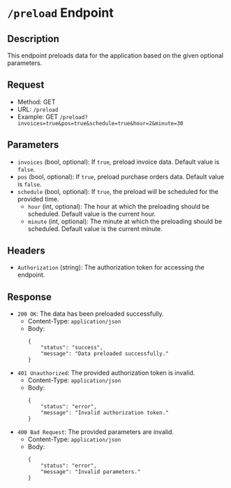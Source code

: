 # `/preload` Endpoint

## Description
This endpoint preloads data for the application based on the given optional parameters.

## Request
- Method: GET
- URL: `/preload`
- Example: GET `/preload?invoices=true&pos=true&schedule=true&hour=2&minute=30`

## Parameters
- `invoices` (bool, optional): If `true`, preload invoice data. Default value is `false`.
- `pos` (bool, optional): If `true`, preload purchase orders data. Default value is `false`.
- `schedule` (bool, optional): If `true`, the preload will be scheduled for the provided time.
    - `hour` (int, optional): The hour at which the preloading should be scheduled. Default value is the current hour.
    - `minute` (int, optional): The minute at which the preloading should be scheduled. Default value is the current minute.

## Headers
- `Authorization` (string): The authorization token for accessing the endpoint.

## Response
- `200 OK`: The data has been preloaded successfully.
    - Content-Type: `application/json`
    - Body:
        ```
        {
            "status": "success",
            "message": "Data preloaded successfully."
        }
        ```
- `401 Unauthorized`: The provided authorization token is invalid.
    - Content-Type: `application/json`
    - Body:
        ```
        {
            "status": "error",
            "message": "Invalid authorization token."
        }
        ```
- `400 Bad Request`: The provided parameters are invalid.
    - Content-Type: `application/json`
    - Body:
        ```
        {
            "status": "error",
            "message": "Invalid parameters."
        }
        ```
